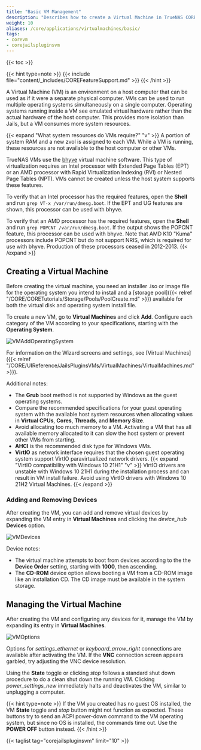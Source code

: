 ```yaml
---
title: "Basic VM Management"
description: "Describes how to create a Virtual Machine in TrueNAS CORE."
weight: 10
aliases: /core/applications/virtualmachines/basic/
tags:
- corevm
- corejailspluginsvm
---
```


{{< toc >}}

{{< hint type=note >}}
{{< include file="content/_includes/COREFeatureSupport.md" >}}
{{< /hint >}}

A Virtual Machine (VM) is an environment on a host computer that can be used as if it were a separate physical computer.
VMs can be used to run multiple operating systems simultaneously on a single computer.
Operating systems running inside a VM see emulated virtual hardware rather than the actual hardware of the host computer.
This provides more isolation than Jails, but a VM consumes more system resources.

{{< expand "What system resources do VMs require?" "v" >}}
A portion of system RAM and a new zvol is assigned to each VM.
While a VM is running, these resources are not available to the host computer or other VMs.

TrueNAS VMs use the [bhyve](https://bhyve.org/) virtual machine software.
This type of virtualization requires an Intel processor with Extended Page Tables (EPT) or an AMD processor with Rapid Virtualization Indexing (RVI) or Nested Page Tables (NPT).
VMs cannot be created unless the host system supports these features.

To verify that an Intel processor has the required features, open the **Shell** and run `grep VT-x /var/run/dmesg.boot`.
If the EPT and UG features are shown, this processor can be used with bhyve.

To verify that an AMD processor has the required features, open the **Shell** and run `grep POPCNT /var/run/dmesg.boot`.
If the output shows the POPCNT feature, this processor can be used with bhyve.
Note that AMD K10 "Kuma" processors include POPCNT but do not support NRIS, which is required for use with bhyve.
Production of these processors ceased in 2012-2013.
{{< /expand >}}

## Creating a Virtual Machine

Before creating the virtual machine, you need an installer <file>.iso</file> or image file for the operating system you intend to install and a [storage pool]({{< relref "/CORE/CORETutorials/Storage/Pools/PoolCreate.md" >}}) available for both the virtual disk and operating system install file.

To create a new VM, go to **Virtual Machines** and click **Add**.
Configure each category of the VM according to your specifications, starting with the **Operating System**.

![VMAddOperatingSystem](/images/CORE/VirtualMachines/VirtualMachinesAddOperatingSystem.png "VM Add: OS")

For information on the Wizard screens and settings, see [Virtual Machines]({{< relref "/CORE/UIReference/JailsPluginsVMs/VirtualMachines/VirtualMachines.md" >}}).

Additional notes:

* The **Grub** boot method is not supported by Windows as the guest operating systems.
* Compare the recommended specifications for your guest operating system with the available host system resources when allocating values in **Virtual CPUs**, **Cores**, **Threads**, and **Memory Size**.
* Avoid allocating too much memory to a VM.
  Activating a VM that has all available memory allocated to it can slow the host system or prevent other VMs from starting.
* **AHCI** is the recommended disk type for Windows VMs.
* **VirtIO** as network interface requires that the chosen guest operating system support VirtIO paravirtualized network drivers.
  {{< expand "VirtIO compatibility with Windows 10 21H1" "v" >}}
  VirtIO drivers are unstable with Windows 10 21H1 during the installation process and can result in VM install failure. Avoid using VirtIO drivers with Windows 10 21H2 Virtual Machines.
  {{< /expand >}}

### Adding and Removing Devices

After creating the VM, you can add and remove virtual devices by expanding the VM entry in **Virtual Machines** and clicking the <i class="material-icons" aria-hidden="true" title="Devices">device_hub</i> **Devices** option.

![VMDevices](/images/CORE/VirtualMachines/VirtualMachinesDevices.png "VM Devices")

Device notes:

* The virtual machine attempts to boot from devices according to the the **Device Order** setting, starting with **1000**, then ascending.
* The **CD-ROM** device option allows booting a VM from a CD-ROM image like an installation CD.
  The CD image must be available in the system storage.

## Managing the Virtual Machine

After creating the VM and configuring any devices for it, manage the VM by expanding its entry in **Virtual Machines**.

![VMOptions](/images/CORE/VirtualMachines/VirtualMachinesOptions.png "VM Options")

Options for <i class="material-icons" aria-hidden="true" title="VNC">settings_ethernet</i> or <i class="material-icons" aria-hidden="true" title="Serial">keyboard_arrow_right</i> connections are available after activating the VM.
If the **VNC** connection screen appears garbled, try adjusting the VNC device resolution.

Using the **State** toggle or clicking <i class="material-icons" aria-hidden="true" title="Stop Button">stop</i> follows a standard shut down procedure to do a clean shut down the running VM.
Clicking <i class="material-icons" aria-hidden="true" title="Power Off Button">power_settings_new</i> immediately halts and deactivates the VM, similar to unplugging a computer.

{{< hint type=note >}}
If the VM you created has no guest OS installed, the VM **State** toggle and <i class="material-icons" aria-hidden="true" title="Stop Button">stop</i> button might not function as expected.
These buttons try to send an ACPI power-down command to the VM operating system, but since no OS is installed, the commands time out.
Use the **POWER OFF** button instead.
{{< /hint >}}

{{< taglist tag="corejailspluginsvm" limit="10" >}}
